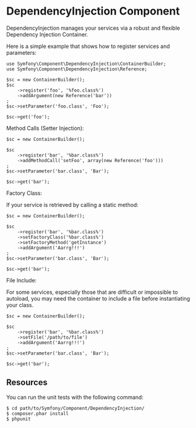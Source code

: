 DependencyInjection Component
=============================

DependencyInjection manages your services via a robust and flexible Dependency
Injection Container.

Here is a simple example that shows how to register services and parameters:

    use Symfony\Component\DependencyInjection\ContainerBuilder;
    use Symfony\Component\DependencyInjection\Reference;

    $sc = new ContainerBuilder();
    $sc
        ->register('foo', '%foo.class%')
        ->addArgument(new Reference('bar'))
    ;
    $sc->setParameter('foo.class', 'Foo');

    $sc->get('foo');

Method Calls (Setter Injection):

    $sc = new ContainerBuilder();

    $sc
        ->register('bar', '%bar.class%')
        ->addMethodCall('setFoo', array(new Reference('foo')))
    ;
    $sc->setParameter('bar.class', 'Bar');

    $sc->get('bar');

Factory Class:

If your service is retrieved by calling a static method:

    $sc = new ContainerBuilder();

    $sc
        ->register('bar', '%bar.class%')
        ->setFactoryClass('%bar.class%')
        ->setFactoryMethod('getInstance')
        ->addArgument('Aarrg!!!')
    ;
    $sc->setParameter('bar.class', 'Bar');

    $sc->get('bar');

File Include:

For some services, especially those that are difficult or impossible to
autoload, you may need the container to include a file before
instantiating your class.

    $sc = new ContainerBuilder();

    $sc
        ->register('bar', '%bar.class%')
        ->setFile('/path/to/file')
        ->addArgument('Aarrg!!!')
    ;
    $sc->setParameter('bar.class', 'Bar');

    $sc->get('bar');

Resources
---------

You can run the unit tests with the following command:

    $ cd path/to/Symfony/Component/DependencyInjection/
    $ composer.phar install
    $ phpunit

